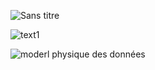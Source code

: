 ![Sans titre](https://github.com/j-sicard/pay_my_buddy/assets/106332407/46a4d27b-fbdd-4594-a853-ee1cb2f6f6a3)

![text1](https://github.com/j-sicard/pay_my_buddy/assets/106332407/d4090016-6aa7-4cb2-bec0-cf6e9df8bc4c)

![moderl physique des données](https://github.com/j-sicard/pay_my_buddy/assets/106332407/cde583bc-c8bf-4884-93a5-2b974095013d)
